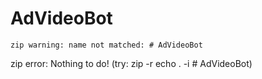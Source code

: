 # AdVideoBot
	zip warning: name not matched: # AdVideoBot

zip error: Nothing to do! (try: zip -r echo . -i # AdVideoBot)
